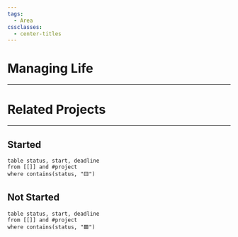 ```yaml
---
tags:
  - Area
cssclasses:
  - center-titles
---
```

# Managing Life
---








# Related Projects
---
## Started
```dataview
table status, start, deadline
from [[]] and #project 
where contains(status, "🟨")
```





## Not Started
```dataview
table status, start, deadline
from [[]] and #project 
where contains(status, "🟥")
```
